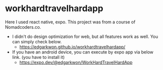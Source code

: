 # workhardtravelhardapp
Here I used react native, expo. This project was from a course of Nomadcoders.co.

- I didn't do design optimization for web, but all features work as well. You can simply check below.
  - https://edgarkwon.github.io/workhardtravelhardapp/
- If you have an android device, you can execute by expo app via below link. (you have to install it)
  - https://expo.dev/@edgarkwon/WorkHardTravelHardApp
